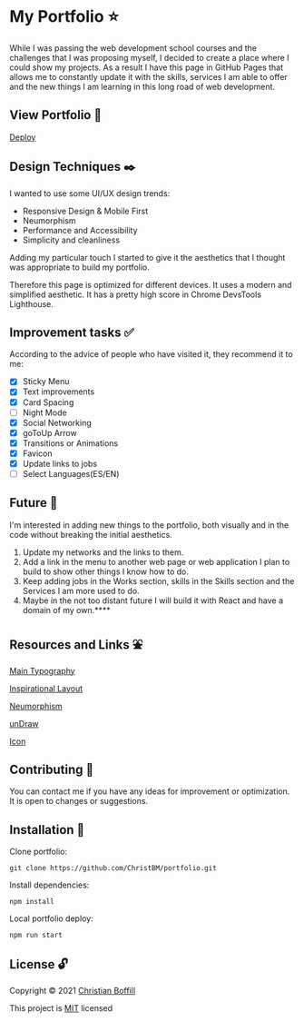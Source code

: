 # My Portfolio :star:
While I was passing the web development school courses and the challenges that I was proposing myself, I decided to create a place where I could show my projects. As a result I have this page in GitHub Pages that allows me to constantly update it with the skills, services I am able to offer and the new things I am learning in this long road of web development.

## View Portfolio :rocket:
[Deploy](https://christbm.github.io/portfolio/)

## Design Techniques :black_nib:
I wanted to use some UI/UX design trends:

* Responsive Design & Mobile First
* Neumorphism
* Performance and Accessibility
* Simplicity and cleanliness

Adding my particular touch I started to give it the aesthetics that I thought was appropriate to build my portfolio.

Therefore this page is optimized for different devices. It uses a modern and simplified aesthetic. It has a pretty high score in Chrome DevsTools Lighthouse.

## Improvement tasks :white_check_mark:
According to the advice of people who have visited it, they recommend it to me:

* [x] Sticky Menu
* [x] Text improvements
* [x] Card Spacing
* [ ] Night Mode
* [x] Social Networking
* [x] goToUp Arrow
* [x] Transitions or Animations
* [x] Favicon
* [x] Update links to jobs
* [ ] Select Languages(ES/EN)

## Future :stars:
I'm interested in adding new things to the portfolio, both visually and in the code without breaking the initial aesthetics.

1. Update my networks and the links to them.
2. Add a link in the menu to another web page or web application I plan to build to show other things I know how to do.
3. Keep adding jobs in the Works section, skills in the Skills section and the Services I am more used to do.
4. Maybe in the not too distant future I will build it with React and have a domain of my own.****

## Resources and Links :fountain:
[Main Typography](https://fonts.google.com/specimen/KoHo?query=koho "KoHo-SemiBold")

[Inspirational Layout](https://dribbble.com/shots/6181158-Clean-portfolio-template)

[Neumorphism](https://www.behance.net/gallery/92714821/FREE-Neumorphism-UI-kit-for-Figma?tracking_source=search_projects_recommended%7Cneumorphism)

[unDraw](https://undraw.co/illustrations)

[Icon](https://es.pngtree.com/so/vaso')

## Contributing :raising_hand:
You can contact me if you have any ideas for improvement or optimization. It is open to changes or suggestions.

## Installation :electric_plug:
Clone portfolio:
```
git clone https://github.com/ChristBM/portfolio.git
 ```

Install dependencies:
```
npm install
```

Local portfolio deploy:
```
npm run start
```

## License :unlock:

Copyright © 2021 [Christian Boffill](https://github.com/ChristBM)

This project is [MIT](https://choosealicense.com/licenses/mit/) licensed
